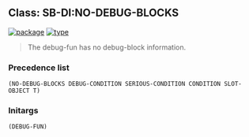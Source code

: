 ## Class: SB-DI:NO-DEBUG-BLOCKS
[![package](https://img.shields.io/badge/Package-SB--DI-5f9ea0.svg?style=social&colorA=999999)](../) [![type](https://img.shields.io/badge/Type-Class-5f9ea0.svg?style=social&colorA=999999)](../#class) 

> The debug-fun has no debug-block information.

### Precedence list
```
(NO-DEBUG-BLOCKS DEBUG-CONDITION SERIOUS-CONDITION CONDITION SLOT-OBJECT T)
```
### Initargs
```
(DEBUG-FUN)
```
